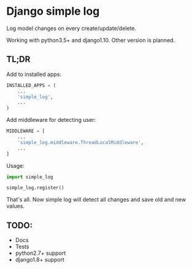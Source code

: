 # Django simple log
Log model changes on every create/update/delete.

Working with python3.5+ and django1.10. Other version is planned.

## TL;DR
Add to installed apps:
```python
INSTALLED_APPS = (
    ...
    'simple_log',
    ...
)
```

Add middleware for detecting user:
```python
MIDDLEWARE = [
    ...
    'simple_log.middleware.ThreadLocalMiddleware',
    ...
]
```

Usage:
```python
import simple_log

simple_log.register()
```

That's all. Now simple log will detect all changes and save old and
new values.

## TODO:
- Docs
- Tests
- python2.7+ support
- django1.8+ support

